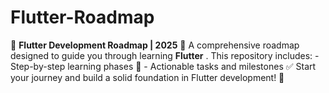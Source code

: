 # Flutter-Roadmap
🚀 **Flutter Development Roadmap | 2025** 🚀   A comprehensive roadmap designed to guide you through learning **Flutter** . This repository includes:   - Step-by-step learning phases 📖   - Actionable tasks and milestones ✅  Start your journey and build a solid foundation in Flutter development! 💙 

